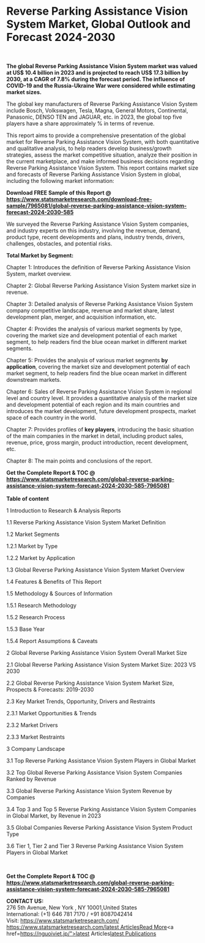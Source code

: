 <h1>Reverse Parking Assistance Vision System Market, Global Outlook and Forecast 2024-2030</h1><br/><p><strong>The global Reverse Parking Assistance Vision System market was valued at US$ 10.4 billion in 2023 and is projected to reach US$ 17.3 billion by 2030, at a <strong>CAGR</strong> of 7.8% during the forecast period. The influence of COVID-19 and the Russia-Ukraine War were considered while estimating market sizes.</strong></p><p>The global key manufacturers of Reverse Parking Assistance Vision System include Bosch, Volkswagen, Tesla, Magna, General Motors, Continental, Panasonic, DENSO TEN and JAGUAR, etc. in 2023, the global top five players have a share approximately % in terms of revenue.</p><p>This report aims to provide a comprehensive presentation of the global market for Reverse Parking Assistance Vision System, with both quantitative and qualitative analysis, to help readers develop business/growth strategies, assess the market competitive situation, analyze their position in the current marketplace, and make informed business decisions regarding Reverse Parking Assistance Vision System. This report contains market size and forecasts of Reverse Parking Assistance Vision System in global, including the following market information:</p><p><strong>Download FREE Sample of this Report @ <a href="https://www.statsmarketresearch.com/download-free-sample/7965081/global-reverse-parking-assistance-vision-system-forecast-2024-2030-585">https://www.statsmarketresearch.com/download-free-sample/7965081/global-reverse-parking-assistance-vision-system-forecast-2024-2030-585</a></strong></p><p>We surveyed the Reverse Parking Assistance Vision System companies, and industry experts on this industry, involving the revenue, demand, product type, recent developments and plans, industry trends, drivers, challenges, obstacles, and potential risks.</p><p><strong>Total Market by Segment:</strong></p><p>Chapter 1: Introduces the definition of Reverse Parking Assistance Vision System, market overview.</p><p>Chapter 2: Global Reverse Parking Assistance Vision System market size in revenue.</p><p>Chapter 3: Detailed analysis of Reverse Parking Assistance Vision System company competitive landscape, revenue and market share, latest development plan, merger, and acquisition information, etc.</p><p>Chapter 4: Provides the analysis of various market segments by type, covering the market size and development potential of each market segment, to help readers find the blue ocean market in different market segments.</p><p>Chapter 5: Provides the analysis of various market segments <strong>by application</strong>, covering the market size and development potential of each market segment, to help readers find the blue ocean market in different downstream markets.</p><p>Chapter 6: Sales of Reverse Parking Assistance Vision System in regional level and country level. It provides a quantitative analysis of the market size and development potential of each region and its main countries and introduces the market development, future development prospects, market space of each country in the world.</p><p>Chapter 7: Provides profiles of <strong>key players</strong>, introducing the basic situation of the main companies in the market in detail, including product sales, revenue, price, gross margin, product introduction, recent development, etc.</p><p>Chapter 8: The main points and conclusions of the report.</p><div><b>Get the Complete Report & TOC @ <a href="https://www.statsmarketresearch.com/global-reverse-parking-assistance-vision-system-forecast-2024-2030-585-7965081">https://www.statsmarketresearch.com/global-reverse-parking-assistance-vision-system-forecast-2024-2030-585-7965081</a></b></div><br><b>Table of content</b><p>1 Introduction to Research & Analysis Reports<br />
 
  1.1 Reverse Parking Assistance Vision System Market Definition<br />
 
  1.2 Market Segments<br />
 
  1.2.1 Market by Type<br />
 
  1.2.2 Market by Application<br />
 
  1.3 Global Reverse Parking Assistance Vision System Market Overview<br />
 
  1.4 Features & Benefits of This Report<br />
 
  1.5 Methodology & Sources of Information<br />
 
  1.5.1 Research Methodology<br />
 
  1.5.2 Research Process<br />
 
  1.5.3 Base Year<br />
 
  1.5.4 Report Assumptions & Caveats<br />
 
 2 Global Reverse Parking Assistance Vision System Overall Market Size<br />
 
  2.1 Global Reverse Parking Assistance Vision System Market Size: 2023 VS 2030<br />
 
  2.2 Global Reverse Parking Assistance Vision System Market Size, Prospects & Forecasts: 2019-2030<br />
 
  2.3 Key Market Trends, Opportunity, Drivers and Restraints<br />
 
  2.3.1 Market Opportunities & Trends<br />
 
  2.3.2 Market Drivers<br />
 
  2.3.3 Market Restraints<br />
 
 3 Company Landscape<br />
 
  3.1 Top Reverse Parking Assistance Vision System Players in Global Market<br />
 
  3.2 Top Global Reverse Parking Assistance Vision System Companies Ranked by Revenue<br />
 
  3.3 Global Reverse Parking Assistance Vision System Revenue by Companies<br />
 
  3.4 Top 3 and Top 5 Reverse Parking Assistance Vision System Companies in Global Market, by Revenue in 2023<br />
 
  3.5 Global Companies Reverse Parking Assistance Vision System Product Type<br />
 
  3.6 Tier 1, Tier 2 and Tier 3 Reverse Parking Assistance Vision System Players in Global Market<br />
 
  <br><div><b>Get the Complete Report & TOC @ <a href="https://www.statsmarketresearch.com/global-reverse-parking-assistance-vision-system-forecast-2024-2030-585-7965081">https://www.statsmarketresearch.com/global-reverse-parking-assistance-vision-system-forecast-2024-2030-585-7965081</a></b></div></p> <b>CONTACT US:</b><br>276 5th Avenue, New York , NY 10001,United States<br>International: (+1) 646 781 7170 / +91 8087042414<br>Visit: <a href="https://www.statsmarketresearch.com/">https://www.statsmarketresearch.com/</a><br><a href="https://gyeongbokgung.com">https://www.statsmarketresearch.com/</a><a href="https://hallyeomaritime.com">latest Articles</a><a href="https://jingwansa.com">Read More</a><a href=https://nguoiviet.jp/">latest Articles</a><a href="https://www.intelmarketresearch.com/">latest Publications</a>